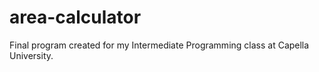 # area-calculator
Final program created for my Intermediate Programming class at Capella University.
